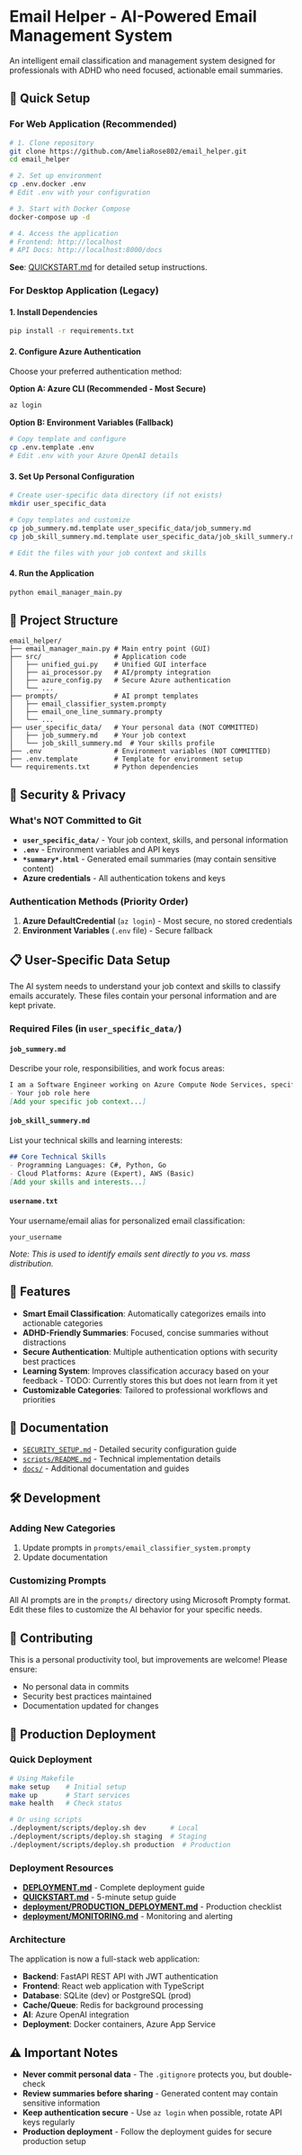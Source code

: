 # Email Helper - AI-Powered Email Management System

An intelligent email classification and management system designed for professionals with ADHD who need focused, actionable email summaries.

## 🚀 Quick Setup

### For Web Application (Recommended)

```bash
# 1. Clone repository
git clone https://github.com/AmeliaRose802/email_helper.git
cd email_helper

# 2. Set up environment
cp .env.docker .env
# Edit .env with your configuration

# 3. Start with Docker Compose
docker-compose up -d

# 4. Access the application
# Frontend: http://localhost
# API Docs: http://localhost:8000/docs
```

**See**: [QUICKSTART.md](./QUICKSTART.md) for detailed setup instructions.

### For Desktop Application (Legacy)

#### 1. Install Dependencies
```bash
pip install -r requirements.txt
```

#### 2. Configure Azure Authentication
Choose your preferred authentication method:

**Option A: Azure CLI (Recommended - Most Secure)**
```bash
az login
```

**Option B: Environment Variables (Fallback)**
```bash
# Copy template and configure
cp .env.template .env
# Edit .env with your Azure OpenAI details
```

#### 3. Set Up Personal Configuration
```bash
# Create user-specific data directory (if not exists)
mkdir user_specific_data

# Copy templates and customize
cp job_summery.md.template user_specific_data/job_summery.md
cp job_skill_summery.md.template user_specific_data/job_skill_summery.md

# Edit the files with your job context and skills
```

#### 4. Run the Application
```bash
python email_manager_main.py
```

## 📁 Project Structure

```
email_helper/
├── email_manager_main.py # Main entry point (GUI)
├── src/                  # Application code
│   ├── unified_gui.py    # Unified GUI interface  
│   ├── ai_processor.py   # AI/prompty integration
│   ├── azure_config.py   # Secure Azure authentication
│   └── ...
├── prompts/              # AI prompt templates
│   ├── email_classifier_system.prompty
│   ├── email_one_line_summary.prompty
│   └── ...
├── user_specific_data/   # Your personal data (NOT COMMITTED)
│   ├── job_summery.md    # Your job context
│   └── job_skill_summery.md  # Your skills profile
├── .env                  # Environment variables (NOT COMMITTED)
├── .env.template         # Template for environment setup
└── requirements.txt      # Python dependencies
```

## 🔐 Security & Privacy

### What's NOT Committed to Git
- **`user_specific_data/`** - Your job context, skills, and personal information
- **`.env`** - Environment variables and API keys  
- **`*summary*.html`** - Generated email summaries (may contain sensitive content)
- **Azure credentials** - All authentication tokens and keys

### Authentication Methods (Priority Order)
1. **Azure DefaultCredential** (`az login`) - Most secure, no stored credentials
2. **Environment Variables** (`.env` file) - Secure fallback

## 📋 User-Specific Data Setup

The AI system needs to understand your job context and skills to classify emails accurately. These files contain your personal information and are kept private.

### Required Files (in `user_specific_data/`)

#### `job_summery.md`
Describe your role, responsibilities, and work focus areas:

```markdown
I am a Software Engineer working on Azure Compute Node Services, specifically:
- Your job role here
[Add your specific job context...]
```

#### `job_skill_summery.md` 
List your technical skills and learning interests:
```markdown
## Core Technical Skills
- Programming Languages: C#, Python, Go
- Cloud Platforms: Azure (Expert), AWS (Basic)
[Add your skills and interests...]
```

#### `username.txt`
Your username/email alias for personalized email classification:
```
your_username
```
*Note: This is used to identify emails sent directly to you vs. mass distribution.*

## 🎯 Features

- **Smart Email Classification**: Automatically categorizes emails into actionable categories
- **ADHD-Friendly Summaries**: Focused, concise summaries without distractions
- **Secure Authentication**: Multiple authentication options with security best practices
- **Learning System**: Improves classification accuracy based on your feedback - TODO: Currently stores this but does not learn from it yet
- **Customizable Categories**: Tailored to professional workflows and priorities

## 📖 Documentation

- [`SECURITY_SETUP.md`](SECURITY_SETUP.md) - Detailed security configuration guide
- [`scripts/README.md`](scripts/README.md) - Technical implementation details
- [`docs/`](docs/) - Additional documentation and guides

## 🛠️ Development

### Adding New Categories

1. Update prompts in `prompts/email_classifier_system.prompty`
2. Update documentation

### Customizing Prompts
All AI prompts are in the `prompts/` directory using Microsoft Prompty format. Edit these files to customize the AI behavior for your specific needs.

## 🤝 Contributing

This is a personal productivity tool, but improvements are welcome! Please ensure:
- No personal data in commits
- Security best practices maintained  
- Documentation updated for changes

## 🐳 Production Deployment

### Quick Deployment

```bash
# Using Makefile
make setup    # Initial setup
make up       # Start services
make health   # Check status

# Or using scripts
./deployment/scripts/deploy.sh dev      # Local
./deployment/scripts/deploy.sh staging  # Staging
./deployment/scripts/deploy.sh production  # Production
```

### Deployment Resources

- **[DEPLOYMENT.md](./DEPLOYMENT.md)** - Complete deployment guide
- **[QUICKSTART.md](./QUICKSTART.md)** - 5-minute setup guide
- **[deployment/PRODUCTION_DEPLOYMENT.md](./deployment/PRODUCTION_DEPLOYMENT.md)** - Production checklist
- **[deployment/MONITORING.md](./deployment/MONITORING.md)** - Monitoring and alerting

### Architecture

The application is now a full-stack web application:

- **Backend**: FastAPI REST API with JWT authentication
- **Frontend**: React web application with TypeScript
- **Database**: SQLite (dev) or PostgreSQL (prod)
- **Cache/Queue**: Redis for background processing
- **AI**: Azure OpenAI integration
- **Deployment**: Docker containers, Azure App Service

## ⚠️ Important Notes

- **Never commit personal data** - The `.gitignore` protects you, but double-check
- **Review summaries before sharing** - Generated content may contain sensitive information
- **Keep authentication secure** - Use `az login` when possible, rotate API keys regularly
- **Production deployment** - Follow the deployment guides for secure production setup
